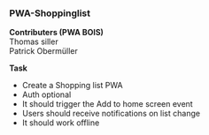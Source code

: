 ### PWA-Shoppinglist
**Contributers (PWA BOIS)**  
Thomas siller  
Patrick Obermüller  

**Task**  
* Create a Shopping list PWA  
* Auth optional  
* It should trigger the Add to home screen event  
* Users should receive notifications on list change  
* It should work offline  


